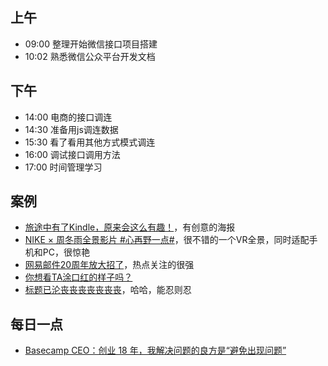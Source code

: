 ## 上午
* 09:00 整理开始微信接口项目搭建
* 10:02 熟悉微信公众平台开发文档

## 下午
* 14:00 电商的接口调连
* 14:30 准备用js调连数据
* 15:30 看了看用其他方式模式调连
* 16:00 调试接口调用方法
* 17:00 时间管理学习
## 案例
* [旅途中有了Kindle，原来会这么有趣！](http://www.yindudigital.com/zj/20170710/)，有创意的海报
* [NIKE × 周冬雨全景影片 #心再野一点#](http://believeinmore.nike.com.cn/)，很不错的一个VR全景，同时适配手机和PC，很惊艳
* [网易邮件20周年放大招了](http://activity.mail.163.com/static/acdptJvqy9.html)，热点关注的很强
* [你想看TA涂口红的样子吗？](http://lg.wechat.h5doo.com/)
* [标题已沦丧丧丧丧丧丧丧](http://net.020zile.com/cyber/liangpinpuzi618/index.php)，哈哈，能忍则忍

## 每日一点
* [Basecamp CEO：创业 18 年，我解决问题的良方是“避免出现问题”](http://36kr.com/p/5085225.html)
